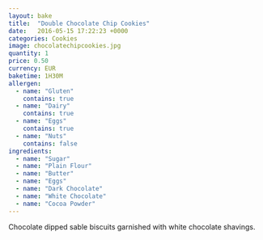 ```yaml
---
layout: bake
title:  "Double Chocolate Chip Cookies"
date:   2016-05-15 17:22:23 +0000
categories: Cookies
image: chocolatechipcookies.jpg
quantity: 1
price: 0.50
currency: EUR
baketime: 1H30M
allergen:
  - name: "Gluten"
    contains: true
  - name: "Dairy"
    contains: true
  - name: "Eggs"
    contains: true
  - name: "Nuts"
    contains: false
ingredients:
  - name: "Sugar"
  - name: "Plain Flour"
  - name: "Butter"
  - name: "Eggs"
  - name: "Dark Chocolate"
  - name: "White Chocolate"
  - name: "Cocoa Powder"
---
```

Chocolate dipped sable biscuits garnished with white chocolate shavings.
